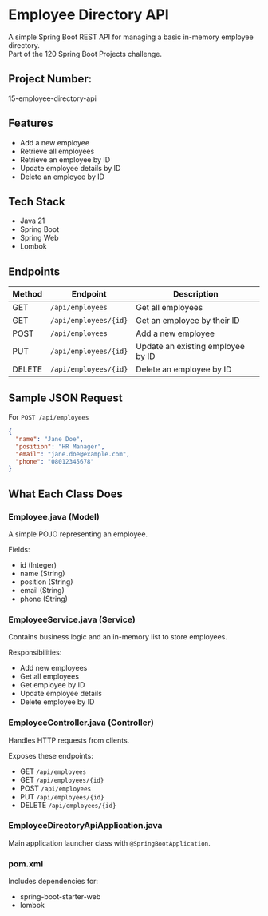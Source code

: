 # Employee Directory API

A simple Spring Boot REST API for managing a basic in-memory employee directory.  
Part of the 120 Spring Boot Projects challenge.

## Project Number:
15-employee-directory-api

## Features
- Add a new employee
- Retrieve all employees
- Retrieve an employee by ID
- Update employee details by ID
- Delete an employee by ID

## Tech Stack
- Java 21
- Spring Boot
- Spring Web
- Lombok

## Endpoints
| Method | Endpoint                | Description                            |
|--------|-------------------------|----------------------------------------|
| GET    | `/api/employees`       | Get all employees                      |
| GET    | `/api/employees/{id}`  | Get an employee by their ID           |
| POST   | `/api/employees`       | Add a new employee                    |
| PUT    | `/api/employees/{id}`  | Update an existing employee by ID     |
| DELETE | `/api/employees/{id}`  | Delete an employee by ID              |

## Sample JSON Request
For `POST /api/employees`

```json
{
  "name": "Jane Doe",
  "position": "HR Manager",
  "email": "jane.doe@example.com",
  "phone": "08012345678"
}
```

## What Each Class Does

### Employee.java (Model)
A simple POJO representing an employee.

Fields:
- id (Integer)
- name (String)
- position (String)
- email (String)
- phone (String)

### EmployeeService.java (Service)
Contains business logic and an in-memory list to store employees.

Responsibilities:
- Add new employees
- Get all employees
- Get employee by ID
- Update employee details
- Delete employee by ID

### EmployeeController.java (Controller)
Handles HTTP requests from clients.

Exposes these endpoints:
- GET `/api/employees`
- GET `/api/employees/{id}`
- POST `/api/employees`
- PUT `/api/employees/{id}`
- DELETE `/api/employees/{id}`

### EmployeeDirectoryApiApplication.java
Main application launcher class with `@SpringBootApplication`.

### pom.xml
Includes dependencies for:
- spring-boot-starter-web
- lombok